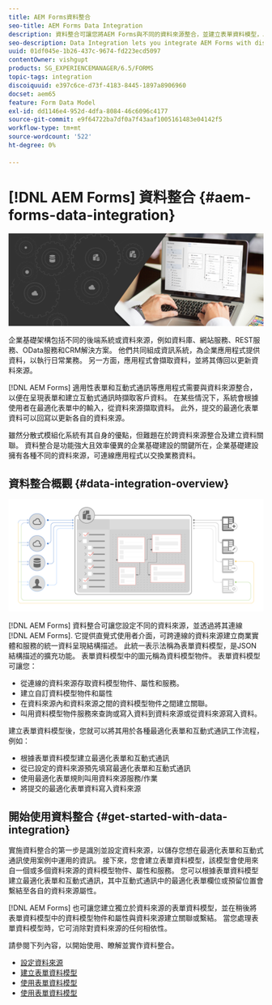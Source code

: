 ```yaml
---
title: AEM Forms資料整合
seo-title: AEM Forms Data Integration
description: 資料整合可讓您將AEM Forms與不同的資料來源整合，並建立表單資料模型，以建立和使用最適化表單和互動式通訊。
seo-description: Data Integration lets you integrate AEM Forms with disparate data sources and create form data model to create and work with adaptive forms and interactive communications.
uuid: 01df045e-1b26-437c-9674-fd223ecd5097
contentOwner: vishgupt
products: SG_EXPERIENCEMANAGER/6.5/FORMS
topic-tags: integration
discoiquuid: e397c6ce-d73f-4183-8445-1897a8906960
docset: aem65
feature: Form Data Model
exl-id: dd1146e4-952d-4dfa-8084-46c6096c4177
source-git-commit: e9f64722ba7df0a7f43aaf1005161483e04142f5
workflow-type: tm+mt
source-wordcount: '522'
ht-degree: 0%

---
```


# [!DNL AEM Forms] 資料整合 {#aem-forms-data-integration}

![hero-image](do-not-localize/data-integration.png)

企業基礎架構包括不同的後端系統或資料來源，例如資料庫、網站服務、REST服務、OData服務和CRM解決方案。 他們共同組成資訊系統，為企業應用程式提供資料，以執行日常業務。 另一方面，應用程式會擷取資料，並將其傳回以更新資料來源。

[!DNL AEM Forms] 適用性表單和互動式通訊等應用程式需要與資料來源整合，以便在呈現表單和建立互動式通訊時擷取客戶資料。 在某些情況下，系統會根據使用者在最適化表單中的輸入，從資料來源擷取資料。 此外，提交的最適化表單資料可以回寫以更新各自的資料來源。

雖然分散式模組化系統有其自身的優點，但難題在於跨資料來源整合及建立資料關聯。 資料整合是功能強大且效率優異的企業基礎建設的關鍵所在，企業基礎建設擁有各種不同的資料來源，可連線應用程式以交換業務資料。

## 資料整合概觀 {#data-integration-overview}

![aem-forms-data-integration](assets/aem-forms-data-integeration.png)

[!DNL AEM Forms] 資料整合可讓您設定不同的資料來源，並透過將其連線 [!DNL AEM Forms]. 它提供直覺式使用者介面，可跨連線的資料來源建立商業實體和服務的統一資料呈現結構描述。 此統一表示法稱為表單資料模型，是JSON結構描述的擴充功能。 表單資料模型中的圖元稱為資料模型物件。 表單資料模型可讓您：

* 從連線的資料來源存取資料模型物件、屬性和服務。
* 建立自訂資料模型物件和屬性
* 在資料來源內和資料來源之間的資料模型物件之間建立關聯。
* 叫用資料模型物件服務來查詢或寫入資料到資料來源或從資料來源寫入資料。

建立表單資料模型後，您就可以將其用於各種最適化表單和互動式通訊工作流程，例如：

* 根據表單資料模型建立最適化表單和互動式通訊
* 從已設定的資料來源預先填寫最適化表單和互動式通訊
* 使用最適化表單規則叫用資料來源服務/作業
* 將提交的最適化表單資料寫入資料來源

## 開始使用資料整合 {#get-started-with-data-integration}

實施資料整合的第一步是識別並設定資料來源，以儲存您想在最適化表單和互動式通訊使用案例中運用的資訊。 接下來，您會建立表單資料模型，該模型會使用來自一個或多個資料來源的資料模型物件、屬性和服務。 您可以根據表單資料模型建立最適化表單和互動式通訊，其中互動式通訊中的最適化表單欄位或預留位置會繫結至各自的資料來源屬性。

[!DNL AEM Forms] 也可讓您建立獨立於資料來源的表單資料模型，並在稍後將表單資料模型中的資料模型物件和屬性與資料來源建立關聯或繫結。 當您處理表單資料模型時，它可消除對資料來源的任何相依性。

請參閱下列內容，以開始使用、瞭解並實作資料整合。

* [設定資料來源](../../forms/using/configure-data-sources.md)
* [建立表單資料模型](../../forms/using/create-form-data-models.md)
* [使用表單資料模型](../../forms/using/work-with-form-data-model.md)
* [使用表單資料模型](../../forms/using/using-form-data-model.md)

